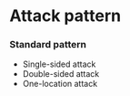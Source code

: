 # Attack pattern

### Standard pattern
- Single-sided attack
- Double-sided attack
- One-location attack